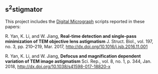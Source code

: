 ## s<sup>2</sup>stigmator

This project includes the [Digital Micrograph](https://www.gatan.com/products/tem-analysis/gatan-microscopy-suite-software) scripts reported in these papers:

R. Yan, K. Li, and W. Jiang, **Real-time detection and single-pass minimization of TEM objective lens astigmatism** J. Struct. Biol., vol. 197, no. 3, pp. 210–219, Mar. 2017, http://dx.doi.org/10.1016/j.jsb.2016.11.001

R. Yan, K. Li, and W. Jiang, **Defocus and magnification dependent variation of TEM image astigmatism** Sci. Rep., vol. 8, no. 1, p. 344, Jan. 2018, http://dx.doi.org/10.1038/s41598-017-18820-x

